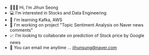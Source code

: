 - 🙋🏻‍♂️ Hi, I’m Jihun Seong
- 💻 I’m interested in Stocks and Data Engineering
- 📖 I'm learning Kafka, AWS
- 📰 I'm working on project "Topic Sentiment Analysis on Naver news comments"
- 📈 I’m looking to collaborate on prediction of Stock price by Google news
- 📧 You can email me anytime ... jihunsung@naver.com
